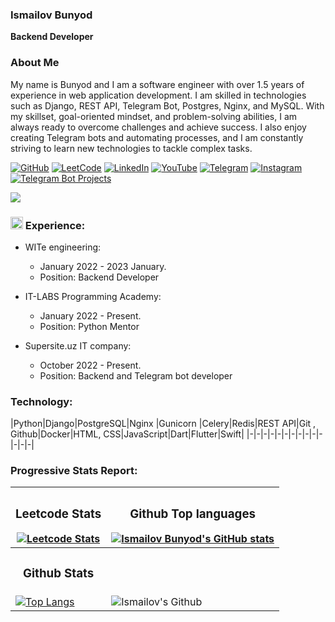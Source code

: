 
<!-- <h1 align="center">hey there <img src="https://media.giphy.com/media/hvRJCLFzcasrR4ia7z/giphy.gif" width="40"></h1>

### 🛠 &nbsp;Languages and Tools : -->





<!-- 
### <img src="https://user-images.githubusercontent.com/68915478/231669078-73f162f9-4820-40fa-bc04-664b0b52a10b.png" width=20; />  Toshkent shahar Chilonzor tumani

### <img src="https://user-images.githubusercontent.com/68915478/231669870-a00435bb-a469-4338-9d14-66a1af0b603a.png" width=20; />  +998939944668


### <img src="https://user-images.githubusercontent.com/68915478/231670616-54da6298-69f6-414c-87a5-07501867c1d4.png" width=20; />  ismailovbunyod@gmail.com

### <img src="https://user-images.githubusercontent.com/68915478/231673071-cc97f973-074b-4760-806a-7ef678125d02.png" width=20; />  Katta jamoalar bilan birgalikda ishlash tajribamni yanada oshirish

### <img src="https://user-images.githubusercontent.com/68915478/231674321-9a5659ce-1a73-43d5-b9f4-058759bd6a02.png" width=20; /> Tajriba:

 - WITe engineering:
   - Yanvar 2022 - Hozirgi kun.

 - IT-LABS programming academy:
   - Yanvar 2022 - Hozirgi kun.


### <img src="https://user-images.githubusercontent.com/68915478/231675395-371765d9-de11-4329-be64-decefa2528c6.png" width=20; /> Ko'nikmalar:

[![Mohammad Saifur Rahman's GitHub stats](https://github-readme-stats.vercel.app/api/top-langs?username=saifurrahman1193&hide=html,scss,stylus,blade,jupyter%20notebook,python,css,shell,batchfile,dockerfile,typescript&theme=algolia&show_icons=true)](https://github.com/saifurrahman1193)
 -->

<!-- <p>
<img src="https://github.com/devicons/devicon/blob/master/icons/html5/html5-original.svg" title="HTML5" alt="HTML" width="40" height="40"/>&nbsp;
<img src="https://github.com/devicons/devicon/blob/master/icons/css3/css3-plain-wordmark.svg"  title="CSS3" alt="CSS" width="40" height="40"/>&nbsp;
<img src="https://github.com/devicons/devicon/blob/master/icons/javascript/javascript-original.svg" title="JavaScript" alt="JavaScript" width="40" height="40"/>&nbsp;
<!-- <img src="https://github.com/devicons/devicon/blob/master/icons/nodejs/nodejs-original-wordmark.svg" title="NodeJS" alt="NodeJS" width="40" height="40"/>&nbsp;
<img src="https://github.com/devicons/devicon/blob/master/icons/npm/npm-original-wordmark.svg" title="npm" alt="npm" width="40" height="40"/>&nbsp; -->
<!-- <img src="https://github.com/devicons/devicon/blob/master/icons/mysql/mysql-original-wordmark.svg" title="MySQL"  alt="MySQL" width="40" height="40"/>&nbsp;
<img src="https://github.com/devicons/devicon/blob/master/icons/mongodb/mongodb-original-wordmark.svg" title="MongoDB"  alt="MongoDB" width="40" height="40"/>&nbsp;
<img src="https://github.com/devicons/devicon/blob/master/icons/python/python-original.svg" title="py"  alt="py" width="40" height="40"/>&nbsp;
<img src="https://github.com/devicons/devicon/blob/master/icons/flask/flask-original-wordmark.svg" title="flask"  alt="flask" width="40" height="40"/>&nbsp;
<img src="https://github.com/devicons/devicon/blob/master/icons/git/git-original-wordmark.svg" title="Git" **alt="Git" width="40" height="40"/>&nbsp;
<img src="https://github.com/devicons/devicon/blob/master/icons/linux/linux-original.svg" title="Git" **alt="Git" width="40" height="40"/>&nbsp;
</p> -->
 



<!---
BunyodIsmailov/BunyodIsmailov is a ✨ special ✨ repository because its `README.md` (this file) appears on your GitHub profile.
You can click the Preview link to take a look at your changes.
--->




###  Ismailov Bunyod
**Backend  Developer**


### About Me
My name is Bunyod and I am a software engineer with over 1.5 years of experience in web application development. I am skilled in technologies such as Django, REST API, Telegram Bot, Postgres, Nginx, and MySQL. With my skillset, goal-oriented mindset, and problem-solving abilities, I am always ready to overcome challenges and achieve success. I also enjoy creating Telegram bots and automating processes, and I am constantly striving to learn new technologies to tackle complex tasks.


 [![GitHub](https://img.shields.io/badge/github-%23121011.svg?style=for-the-badge&logo=github&logoColor=white)](https://github.com/foydamiztegsin) 
[![LeetCode](https://img.shields.io/badge/LeetCode-000000?style=for-the-badge&logo=LeetCode&logoColor=#d16c06)](https://leetcode.com/ismailovbunyod2018/)
[![LinkedIn](https://img.shields.io/badge/linkedin-%230077B5.svg?style=for-the-badge&logo=linkedin&logoColor=white)](https://www.linkedin.com/in/ismailov-backend-687829270/) 
[![YouTube](https://img.shields.io/badge/YouTube-%23FF0000.svg?style=for-the-badge&logo=YouTube&logoColor=white)](https://www.youtube.com/@ishonch_dev4185) 
[![Telegram](https://img.shields.io/badge/Telegram-2CA5E0?style=for-the-badge&logo=telegram&logoColor=white)](https://t.me/ishonch055) 
[![Instagram](https://img.shields.io/badge/Instagram-E4405F?style=for-the-badge&logo=instagram&logoColor=white)](https://www.instagram.com/ismailov.backend/) 
[![Telegram Bot Projects](https://img.shields.io/badge/telegrambotprojects-2CA5E0.svg?style=for-the-badge&logo=telegram&logoColor=white)](https://t.me/my_workuz)

[![](https://komarev.com/ghpvc/?username=foydamiztegsin&color=blue&label=GitHub+Views)](https://github.com/foydamiztegsin/)





### <img src="https://user-images.githubusercontent.com/68915478/231674321-9a5659ce-1a73-43d5-b9f4-058759bd6a02.png" width=20; /> Experience:

 - WITe engineering:
   - January 2022 - 2023 January.
   - Position: Backend  Developer

 - IT-LABS Programming Academy:
   - January 2022 - Present.
   - Position: Python Mentor

 - Supersite.uz IT company:
   - October 2022 - Present.
   - Position: Backend and Telegram bot developer


### Technology:


|Python|Django|PostgreSQL|Nginx |Gunicorn |Celery|Redis|REST API|Git , Github|Docker|HTML, CSS|JavaScript|Dart|Flutter|Swift|
|-|-|-|-|-|-|-|-|-|-|-|-|-|-|
 
 
### Progressive Stats Report:

| <h3><center><b>Leetcode Stats</b></center></h3> [![Leetcode Stats](https://leetcard.jacoblin.cool/ismailovbunyod2018?theme=dark&font=Acme&ext=activity)](https://leetcode.com/ismailovbunyod2018/)| <h3><center><b>Github Top languages</b></center></h3> [![Ismailov Bunyod's GitHub stats](https://github-readme-stats.vercel.app/api/top-langs/?username=foydamiztegsin)](https://github.com/foydamiztegsin/)|
| ----------------- | ------------------ |
|  <h3><center><b>Github Stats</b></center></h3>  |
|  [![Top Langs](https://github-readme-stats.vercel.app/api?username=foydamiztegsin&theme=algolia&show_icons=true)](https://github.com/foydamiztegsin) |  ![Ismailov's Github](https://github-readme-streak-stats.herokuapp.com/?user=foydamiztegsin&hide_border=true&theme=vision-friendly-dark)
 


